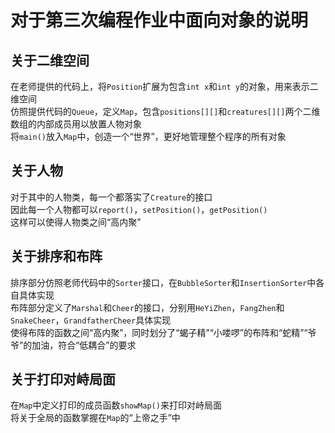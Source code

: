 对于第三次编程作业中面向对象的说明
===============================
## 关于二维空间
在老师提供的代码上，将`Position`扩展为包含`int x`和`int y`的对象，用来表示二维空间<br>
仿照提供代码的`Queue`，定义`Map`，包含`positions[][]`和`creatures[][]`两个二维数组的内部成员用以放置人物对象<br>
将`main()`放入`Map`中，创造一个“世界”，更好地管理整个程序的所有对象
## 关于人物
对于其中的人物类，每一个都落实了`Creature`的接口<br>
因此每一个人物都可以`report()`，`setPosition()`，`getPosition()`<br>
这样可以使得人物类之间“高内聚”

## 关于排序和布阵
排序部分仿照老师代码中的`Sorter`接口，在`BubbleSorter`和`InsertionSorter`中各自具体实现<br>
布阵部分定义了`Marshal`和`Cheer`的接口，分别用`HeYiZhen`，`FangZhen`和`SnakeCheer`，`GrandfatherCheer`具体实现<br>
使得布阵的函数之间“高内聚”，同时划分了“蝎子精”“小喽啰”的布阵和“蛇精”“爷爷”的加油，符合“低耦合”的要求
## 关于打印对峙局面
在`Map`中定义打印的成员函数`showMap()`来打印对峙局面<br>
将关于全局的函数掌握在`Map`的“上帝之手”中
